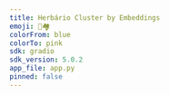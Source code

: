 ```yaml
---
title: Herbário Cluster by Embeddings
emoji: 🐔🏘️
colorFrom: blue
colorTo: pink
sdk: gradio
sdk_version: 5.0.2
app_file: app.py
pinned: false
---
```

